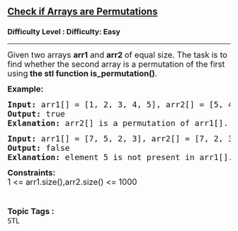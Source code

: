 <h2><a href="https://www.geeksforgeeks.org/problems/check-if-arrays-are-permutations/1?page=1&difficulty=Easy&status=unsolved,attempted&sortBy=accuracy">Check if Arrays are Permutations</a></h2><h3>Difficulty Level : Difficulty: Easy</h3><hr><div class="problems_problem_content__Xm_eO"><p><span style="font-size: 18px;">Given two arrays&nbsp;<strong>arr1</strong>&nbsp;and&nbsp;<strong>arr2&nbsp;</strong>of equal size. The task is to find whether the second array is a permutation of the first using<strong>&nbsp;the stl function is_permutation()</strong>.</span></p>
<p><strong><span style="font-size: 18px;">Example:</span></strong></p>
<pre><strong><span style="font-size: 18px;">Input: </span></strong><span style="font-size: 18px;">arr1[] = [1, 2, 3, 4, 5], arr2[] = [5, 4, 3, 2, 1]<br><strong>Output: </strong>true<br><strong>Exlanation: </strong>arr2[] is a permutation of arr1[].</span></pre>
<pre><strong><span style="font-size: 18px;">Input: </span></strong><span style="font-size: 18px;">arr1[] = [7, 5, 2, 3], arr2[] = [7, 2, 3]<br><strong>Output: </strong>false<br><strong>Exlanation: </strong>element 5 is not present in arr1[].</span></pre>
<p><span style="font-size: 18px;"><strong>Constraints:</strong><br>1 &lt;= arr1.size(),arr2.size() &lt;= 1000</span></p></div><br><p><span style=font-size:18px><strong>Topic Tags : </strong><br><code>STL</code>&nbsp;